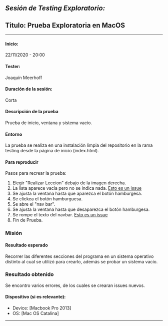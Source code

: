 *Sesión de Testing Exploratorio:*
---
## Titulo: Prueba Exploratoria en MacOS
---


#### Inicio: 
22/11/2020 - 20:00 

####  Tester: 
Joaquín Meerhoff

#### Duración de la sesión:
Corta

#### Descripción de la prueba
Prueba de inicio, ventana y sistema vacio.

#### Entorno
La prueba se realiza en una instalación limpia del repositorio en la rama testing desde la página de inicio (index.html).

#### Para reproducir
Pasos para recrear la prueba:
1. Elegir "Realizar Leccion" debajo de la imagen derecha.
2. La lista aparece vacía pero no se indica nada. [Esto es un issue]()
3. Se ajusta la ventana hasta que aparezca el botón hamburgesa.
4. Se clickea el botón hamburguesa.
5. Se abre el "nav bar".
6. Se ajusta la ventana hasta que desaparezca el botón hamburgesa.
7. Se rompe el texto del navbar. [Esto es un issue]()
8. Fin de Prueba.

### Misión
#### Resultado esperado
Recorrer las diferentes secciones del programa en un sistema operativo distinto al cual se utilizó para crearlo, además se probar un sistema vacío.

### Resultado obtenido
Se encontro varios errores, de los cuales se crearan issues nuevos.


#### Dispositivo (si es relevante):
 - Device: [Macbook Pro 2013]
 - OS: [Mac OS Catalina]

---